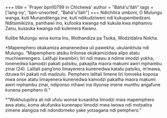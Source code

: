 +++
title = 'Prayer bpn10799 in Chichewa'
author = "Bahá'u'lláh"
tags = ['lang-ny', 'bpn-unsorted', "Bahá'u'lláh"]
+++
Ndichitira umboni, O Mulungu wanga, kuti Munandilenga ine, kuti ndikudziweni ndi kukupembedzani.  Nditsimikizira, panthawi ino, kufooka kwanga ndi kukula kwa mphamvu Zanu, kusauka kwanga ndi kulemera Kwanu. 

Kulibe Mulungu wina koma Inu, Wothandiza pa Tsoka, Wodzidalira Nokha. 




*Mapemphero okakamiza amanenedwa uli pawekha, ukulankhula ndi Mulungu.  “Mapemphero atsiku lirilonse okakamizidwa alipo atatu muchiwerengero.  Lalifupi kwambiri; liri ndi mawu a ndime imodzi yokha, lonenedwa kamodzi pakati patsiku, pakapita maora makumi awiri mphambu zinai (24).  Lalitali pang’ono limayenera kunenedwa katatu patsiku, m’mawa, dzuwa liri pakati ndi madzulo.  Pemphero lalitali limene liri lomveka koposa mwa onse atatu limayenera kunenedwa kamodzi pakatha maora makumi awiri mphambu zinai, ndiponso nthawi ina iliyonse imene munthu angafune kunena pemphero ili.” 

*“Wokhulupilira ali ndi ufulu wonse kusankha limodzi mwa mapemphero awa atatu, koma akufunika kunenapo limodzi mwa iwowa ndi motsatira zimene alangiza ndi ndondomeko yake yotsagana ndi pemphero.”
